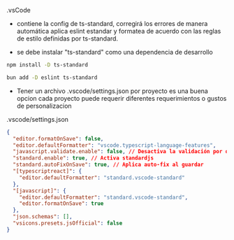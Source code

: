 .vsCode
- contiene la config de ts-standard, corregirá los errores de manera automática aplica eslint estandar y formatea de acuerdo con las reglas de estilo definidas por ts-standard.

- se debe instalar "ts-standard" como una dependencia de desarrollo

```bash
npm install -D ts-standard
```
```bash
bun add -D eslint ts-standard
```
- Tener un archivo .vscode/settings.json por proyecto es una buena opcion cada proyecto puede requerir diferentes requerimientos o gustos de personalizacion

.vscode/settings.json
```json
{
  "editor.formatOnSave": false,
  "editor.defaultFormatter": "vscode.typescript-language-features",
  "javascript.validate.enable": false, // Desactiva la validación por defecto de JS
  "standard.enable": true, // Activa standardjs
  "standard.autoFixOnSave": true, // Aplica auto-fix al guardar
  "[typescriptreact]": {
    "editor.defaultFormatter": "standard.vscode-standard"
  },
  "[javascript]": {
    "editor.defaultFormatter": "standard.vscode-standard",
    "editor.formatOnSave": true
  },
  "json.schemas": [],
  "vsicons.presets.jsOfficial": false
}
```